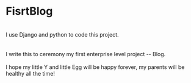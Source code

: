 # FisrtBlog  
<br>I use Django and python to code this project.</br>  
<br>I write this to ceremony my first enterprise level project -- Blog.</br>
<br>I hope my little Y and little Egg will be happy forever, my parents will be healthy all the time!</br>  

